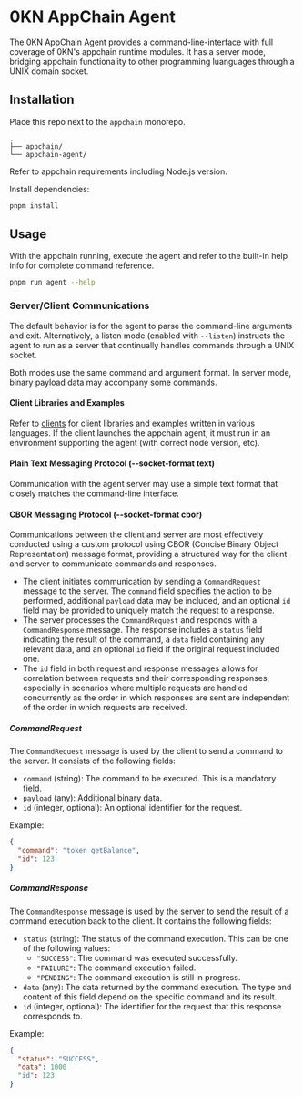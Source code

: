 # 0KN AppChain Agent

The 0KN AppChain Agent provides a command-line-interface with full coverage of
0KN's appchain runtime modules. It has a server mode, bridging appchain
functionality to other programming luanguages through a UNIX domain socket.

## Installation

Place this repo next to the `appchain` monorepo.

```
.
├── appchain/
└── appchain-agent/
```

Refer to appchain requirements including Node.js version.

Install dependencies:

```sh
pnpm install
```

## Usage

With the appchain running, execute the agent and refer to the built-in help info
for complete command reference.

```sh
pnpm run agent --help
```

### Server/Client Communications

The default behavior is for the agent to parse the command-line arguments and
exit. Alternatively, a listen mode (enabled with `--listen`) instructs the agent
to run as a server that continually handles commands through a UNIX socket.

Both modes use the same command and argument format. In server mode, binary
payload data may accompany some commands.

#### Client Libraries and Examples

Refer to [clients](clients/) for client libraries and examples written in
various languages. If the client launches the appchain agent, it must run in an
environment supporting the agent (with correct node version, etc).

#### Plain Text Messaging Protocol (--socket-format text)

Communication with the agent server may use a simple text format that closely
matches the command-line interface.

#### CBOR Messaging Protocol (--socket-format cbor)

Communications between the client and server are most effectively conducted
using a custom protocol using CBOR (Concise Binary Object Representation)
message format, providing a structured way for the client and server to
communicate commands and responses.

- The client initiates communication by sending a `CommandRequest` message to
  the server. The `command` field specifies the action to be performed,
  additional `payload` data may be included, and an optional `id` field may be
  provided to uniquely match the request to a response.
- The server processes the `CommandRequest` and responds with a
  `CommandResponse` message. The response includes a `status` field indicating
  the result of the command, a `data` field containing any relevant data, and an
  optional `id` field if the original request included one.
- The `id` field in both request and response messages allows for correlation
  between requests and their corresponding responses, especially in scenarios
  where multiple requests are handled concurrently as the order in which
  responses are sent are independent of the order in which requests are
  received.

##### CommandRequest

The `CommandRequest` message is used by the client to send a command to the
server. It consists of the following fields:

- `command` (string): The command to be executed. This is a mandatory field.
- `payload` (any): Additional binary data.
- `id` (integer, optional): An optional identifier for the request.

Example:

```json
{
  "command": "token getBalance",
  "id": 123
}
```

##### CommandResponse

The `CommandResponse` message is used by the server to send the result of a
command execution back to the client. It contains the following fields:

- `status` (string): The status of the command execution. This can be one of the
  following values:
  - `"SUCCESS"`: The command was executed successfully.
  - `"FAILURE"`: The command execution failed.
  - `"PENDING"`: The command execution is still in progress.
- `data` (any): The data returned by the command execution. The type and content
  of this field depend on the specific command and its result.
- `id` (integer, optional): The identifier for the request that this response
  corresponds to.

Example:

```json
{
  "status": "SUCCESS",
  "data": 1000
  "id": 123
}
```
